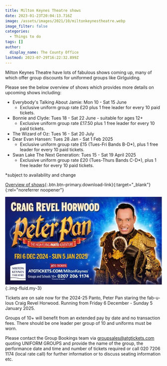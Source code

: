 ```yaml
---
title: Milton Keynes Theatre shows
date: 2023-01-23T20:04:13.716Z
image: /assets/images/2021/10/miltonkeynestheatre.webp
image_filter: false
categories:
  - Things to do
tags: []
author:
  display_name: The County Office
lastmod: 2023-07-29T16:22:32.899Z
---
```

Milton Keynes Theatre have lots of fabulous shows coming up, many of which offer group discounts for uniformed groups like Girlguiding.

Please see the below overview of shows which provides more details on upcoming shows including:


- Everybody's Talking About Jamie: Mon 10 - Sat 15 June
  - Exclusive uniform group rate £20 plus 1 free leader for every 10 paid tickets.
- Bonnie and Clyde: Tues 18 - Sat 22 June - suitable for ages 12+
  - Exclusive uniform group rate £17.50 plus 1 free leader for every 10 paid tickets.
- The Wizard of Oz: Tues 16 - Sat 20 July
- Dear Evan Hansen: Tues 28 Jan - Sat 1 Feb 2025 
  - Exclusive uniform group rate £15 (Tues-Fri Bands B-D*), plus 1 free leader for every 10 paid tickets.
- Swan Lake The Next Generation: Tues 15 - Sat 19 April 2025 
  - Exclusive uniform group rate £20 (Tues-Thurs Bands C-D*), plus 1 free leader for every 10 paid tickets.

*subject to availability and change

[Overview of shows](/assets/docs/2024/mk-theatre-flyer-2024-03.pdf){:.btn.btn-primary.download-link}{:target="_blank"}{:rel="noreferrer noopener"}

![2024-25 Panto: Peter Pan](/assets/images/2024/01/mktheatre-panto.webp){:.img-fluid.my-3}

Tickets are on sale now for the 2024-25 Panto, Peter Pan staring the fab-u-lous Craig Revel Horwood.  Running from Friday 6 December - Sunday 5 January 2025.

Groups of 10+ will benefit from an extended pay by date and no transaction fees. There should be one leader per group of 10 and uniforms must be worn.

Please contact the Group Bookings team via <groupsales@atgtickets.com> quoting UNIFORM GROUPS and provide the name of the group, the performance date and time and number of tickets required or call 020 7206 1174 (local rate call) for further information or to discuss seating information etc.
